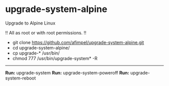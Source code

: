 # upgrade-system-alpine
Upgrade to Alpine Linux

‼️ All as root or with root permissions. ‼️

 * git clone https://github.com/afimpel/upgrade-system-alpine.git
 * cd upgrade-system-alpine/
 * cp upgrade-* /usr/bin/
 * chmod 777 /usr/bin/upgrade-system* -R

----

 **Run:** upgrade-system
 **Run:** upgrade-system-poweroff
 **Run:** upgrade-system-reboot
